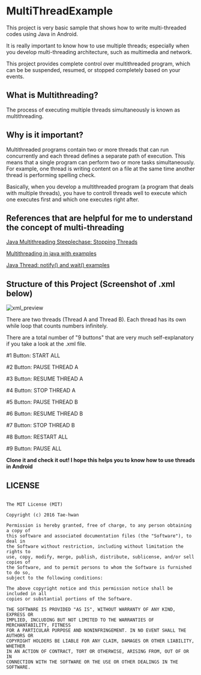 # MultiThreadExample


This project is very basic sample that shows how to write multi-threaded codes using Java in Android. 

It is really important to know how to use multiple threads; especially when you develop multi-threading architecture, such as multimedia and network. 

This project provides complete control over multithreaded program, which can be be suspended, resumed, or stopped completely based on your events.


## What is Multithreading?


The process of executing multiple threads simultaneously is known as multithreading.





## Why is it important?


Multithreaded programs contain two or more threads that can run concurrently and each thread defines a separate path of execution. This means that a single program can perform two or more tasks simultaneously. For example, one thread is writing content on a file at the same time another thread is performing spelling check.

Basically, when you develop a multithreaded program (a program that deals with multiple threads), you have to controll threads well to execute which one executes first and which one executes right after.  




## References that are helpful for me to understand the concept of multi-threading


[Java Multithreading Steeplechase: Stopping Threads](https://10kloc.wordpress.com/2013/03/03/java-multithreading-steeplechase-stopping-threads/)

[Multithreading in java with examples](http://beginnersbook.com/2013/03/multithreading-in-java/)

[Java Thread: notify() and wait() examples](http://www.programcreek.com/2009/02/notify-and-wait-example/)



## Structure of this Project (Screenshot of .xml below)

![xml_preview](https://user-images.githubusercontent.com/20435620/29009109-40bb975c-7b5b-11e7-9585-27b23e4dfcb2.PNG)


There are two threads (Thread A and Thread B). 
Each thread has its own while loop that counts numbers infinitely.

There are a total number of "9 buttons" that are very much self-explanatory if you take a look at the .xml file.

#1 Button: START ALL

#2 Button: PAUSE THREAD A

#3 Button: RESUME THREAD A

#4 Button: STOP THREAD A

#5 Button: PAUSE THREAD B 

#6 Button: RESUME THREAD B

#7 Button:  STOP THREAD B

#8 Button: RESTART ALL

#9 Button: PAUSE ALL


**Clone it and check it out! I hope this helps you to know how to use threads in Android**


## LICENSE

```

The MIT License (MIT)

Copyright (c) 2016 Tae-hwan

Permission is hereby granted, free of charge, to any person obtaining a copy of
this software and associated documentation files (the "Software"), to deal in
the Software without restriction, including without limitation the rights to
use, copy, modify, merge, publish, distribute, sublicense, and/or sell copies of
the Software, and to permit persons to whom the Software is furnished to do so,
subject to the following conditions:

The above copyright notice and this permission notice shall be included in all
copies or substantial portions of the Software.

THE SOFTWARE IS PROVIDED "AS IS", WITHOUT WARRANTY OF ANY KIND, EXPRESS OR
IMPLIED, INCLUDING BUT NOT LIMITED TO THE WARRANTIES OF MERCHANTABILITY, FITNESS
FOR A PARTICULAR PURPOSE AND NONINFRINGEMENT. IN NO EVENT SHALL THE AUTHORS OR
COPYRIGHT HOLDERS BE LIABLE FOR ANY CLAIM, DAMAGES OR OTHER LIABILITY, WHETHER
IN AN ACTION OF CONTRACT, TORT OR OTHERWISE, ARISING FROM, OUT OF OR IN
CONNECTION WITH THE SOFTWARE OR THE USE OR OTHER DEALINGS IN THE SOFTWARE.

```
